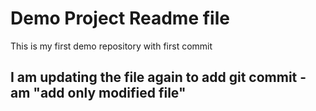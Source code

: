 # Demo Project Readme file
This is my first demo repository with first commit

## I am updating the file again to add git commit -am "add only modified file"
